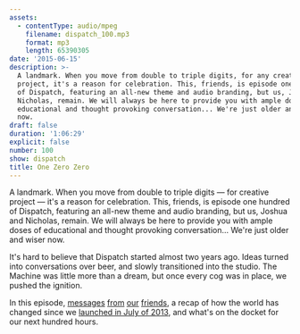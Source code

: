 ```yaml
---
assets:
  - contentType: audio/mpeg
    filename: dispatch_100.mp3
    format: mp3
    length: 65390305
date: '2015-06-15'
description: >-
  A landmark. When you move from double to triple digits, for any creative
  project, it's a reason for celebration. This, friends, is episode one hundred
  of Dispatch, featuring an all-new theme and audio branding, but us, Joshua and
  Nicholas, remain. We will always be here to provide you with ample doses of
  educational and thought provoking conversation... We're just older and wiser
  now.
draft: false
duration: '1:06:29'
explicit: false
number: 100
show: dispatch
title: One Zero Zero
---
```

A landmark. When you move from double to triple digits &mdash; for creative project &mdash; it's a reason for celebration. This, friends, is episode one hundred of Dispatch, featuring an all-new theme and audio branding, but us, Joshua and Nicholas, remain. We will always be here to provide you with ample doses of educational and thought provoking conversation... We're just older and wiser now.

It's hard to believe that Dispatch started almost two years ago. Ideas turned into conversations over beer, and slowly transitioned into the studio. The Machine was little more than a dream, but once every cog was in place, we pushed the ignition.

In this episode, [messages](http://nicholaswyoung.com/chillcast) [from](http://craftbelly.com) [our](http://cinchel.com) [friends](http://colinmorris.net), a recap of how the world has changed since we [launched in July of 2013](http://nicholaswyoung.com/programs/dispatch/1), and what's on the docket for our next hundred hours.

